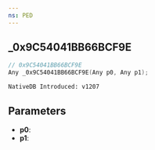 ```yaml
---
ns: PED
---
```

## _0x9C54041BB66BCF9E

```c
// 0x9C54041BB66BCF9E
Any _0x9C54041BB66BCF9E(Any p0, Any p1);
```

```
NativeDB Introduced: v1207
```

## Parameters
* **p0**:
* **p1**:
